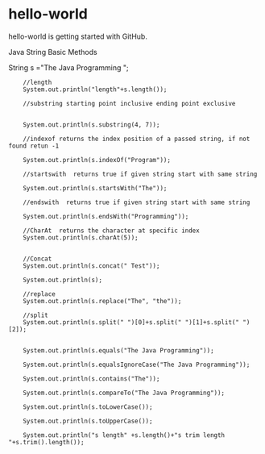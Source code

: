 # hello-world
hello-world is getting started with GitHub.

Java String Basic Methods


String s ="The Java Programming           ";
		
		//length
		System.out.println("length"+s.length());
		
		//substring starting point inclusive ending point exclusive
		
		
		System.out.println(s.substring(4, 7));
		
		//indexof returns the index position of a passed string, if not found retun -1
		
		System.out.println(s.indexOf("Program"));
		
		//startswith  returns true if given string start with same string
		
		System.out.println(s.startsWith("The"));
		
		//endswith  returns true if given string start with same string
		
		System.out.println(s.endsWith("Programming"));
		
		//CharAt  returns the character at specific index 
		System.out.println(s.charAt(5));
		
		
		//Concat
		System.out.println(s.concat(" Test"));
		
		System.out.println(s);
		
		//replace
		System.out.println(s.replace("The", "the"));
		
		//split
		System.out.println(s.split(" ")[0]+s.split(" ")[1]+s.split(" ")[2]);
		
		
		System.out.println(s.equals("The Java Programming"));
		
		System.out.println(s.equalsIgnoreCase("The Java Programming"));
		
		System.out.println(s.contains("The"));
		
		System.out.println(s.compareTo("The Java Programming"));
		
		System.out.println(s.toLowerCase());
		
		System.out.println(s.toUpperCase());
		
		System.out.println("s length" +s.length()+"s trim length "+s.trim().length());

